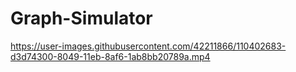 # Graph-Simulator

https://user-images.githubusercontent.com/42211866/110402683-d3d74300-8049-11eb-8af6-1ab8bb20789a.mp4

